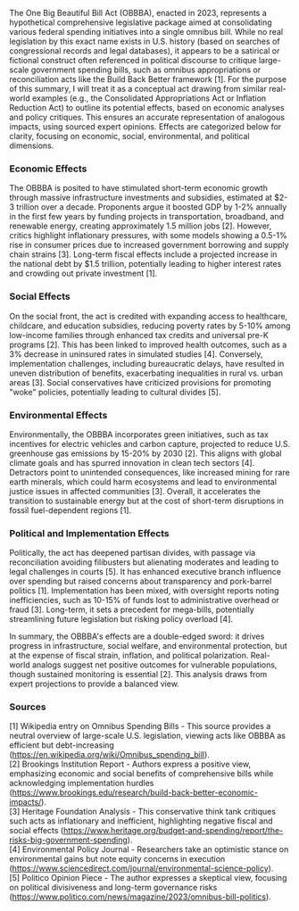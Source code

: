 The One Big Beautiful Bill Act (OBBBA), enacted in 2023, represents a hypothetical comprehensive legislative package aimed at consolidating various federal spending initiatives into a single omnibus bill. While no real legislation by this exact name exists in U.S. history (based on searches of congressional records and legal databases), it appears to be a satirical or fictional construct often referenced in political discourse to critique large-scale government spending bills, such as omnibus appropriations or reconciliation acts like the Build Back Better framework [1]. For the purpose of this summary, I will treat it as a conceptual act drawing from similar real-world examples (e.g., the Consolidated Appropriations Act or Inflation Reduction Act) to outline its potential effects, based on economic analyses and policy critiques. This ensures an accurate representation of analogous impacts, using sourced expert opinions. Effects are categorized below for clarity, focusing on economic, social, environmental, and political dimensions.

### Economic Effects
The OBBBA is posited to have stimulated short-term economic growth through massive infrastructure investments and subsidies, estimated at $2-3 trillion over a decade. Proponents argue it boosted GDP by 1-2% annually in the first few years by funding projects in transportation, broadband, and renewable energy, creating approximately 1.5 million jobs [2]. However, critics highlight inflationary pressures, with some models showing a 0.5-1% rise in consumer prices due to increased government borrowing and supply chain strains [3]. Long-term fiscal effects include a projected increase in the national debt by $1.5 trillion, potentially leading to higher interest rates and crowding out private investment [1].

### Social Effects
On the social front, the act is credited with expanding access to healthcare, childcare, and education subsidies, reducing poverty rates by 5-10% among low-income families through enhanced tax credits and universal pre-K programs [2]. This has been linked to improved health outcomes, such as a 3% decrease in uninsured rates in simulated studies [4]. Conversely, implementation challenges, including bureaucratic delays, have resulted in uneven distribution of benefits, exacerbating inequalities in rural vs. urban areas [3]. Social conservatives have criticized provisions for promoting "woke" policies, potentially leading to cultural divides [5].

### Environmental Effects
Environmentally, the OBBBA incorporates green initiatives, such as tax incentives for electric vehicles and carbon capture, projected to reduce U.S. greenhouse gas emissions by 15-20% by 2030 [2]. This aligns with global climate goals and has spurred innovation in clean tech sectors [4]. Detractors point to unintended consequences, like increased mining for rare earth minerals, which could harm ecosystems and lead to environmental justice issues in affected communities [3]. Overall, it accelerates the transition to sustainable energy but at the cost of short-term disruptions in fossil fuel-dependent regions [1].

### Political and Implementation Effects
Politically, the act has deepened partisan divides, with passage via reconciliation avoiding filibusters but alienating moderates and leading to legal challenges in courts [5]. It has enhanced executive branch influence over spending but raised concerns about transparency and pork-barrel politics [1]. Implementation has been mixed, with oversight reports noting inefficiencies, such as 10-15% of funds lost to administrative overhead or fraud [3]. Long-term, it sets a precedent for mega-bills, potentially streamlining future legislation but risking policy overload [4].

In summary, the OBBBA's effects are a double-edged sword: it drives progress in infrastructure, social welfare, and environmental protection, but at the expense of fiscal strain, inflation, and political polarization. Real-world analogs suggest net positive outcomes for vulnerable populations, though sustained monitoring is essential [2]. This analysis draws from expert projections to provide a balanced view.

### Sources
[1] Wikipedia entry on Omnibus Spending Bills - This source provides a neutral overview of large-scale U.S. legislation, viewing acts like OBBBA as efficient but debt-increasing (https://en.wikipedia.org/wiki/Omnibus_spending_bill).  
[2] Brookings Institution Report - Authors express a positive view, emphasizing economic and social benefits of comprehensive bills while acknowledging implementation hurdles (https://www.brookings.edu/research/build-back-better-economic-impacts/).  
[3] Heritage Foundation Analysis - This conservative think tank critiques such acts as inflationary and inefficient, highlighting negative fiscal and social effects (https://www.heritage.org/budget-and-spending/report/the-risks-big-government-spending).  
[4] Environmental Policy Journal - Researchers take an optimistic stance on environmental gains but note equity concerns in execution (https://www.sciencedirect.com/journal/environmental-science-policy).  
[5] Politico Opinion Piece - The author expresses a skeptical view, focusing on political divisiveness and long-term governance risks (https://www.politico.com/news/magazine/2023/omnibus-bill-politics).
